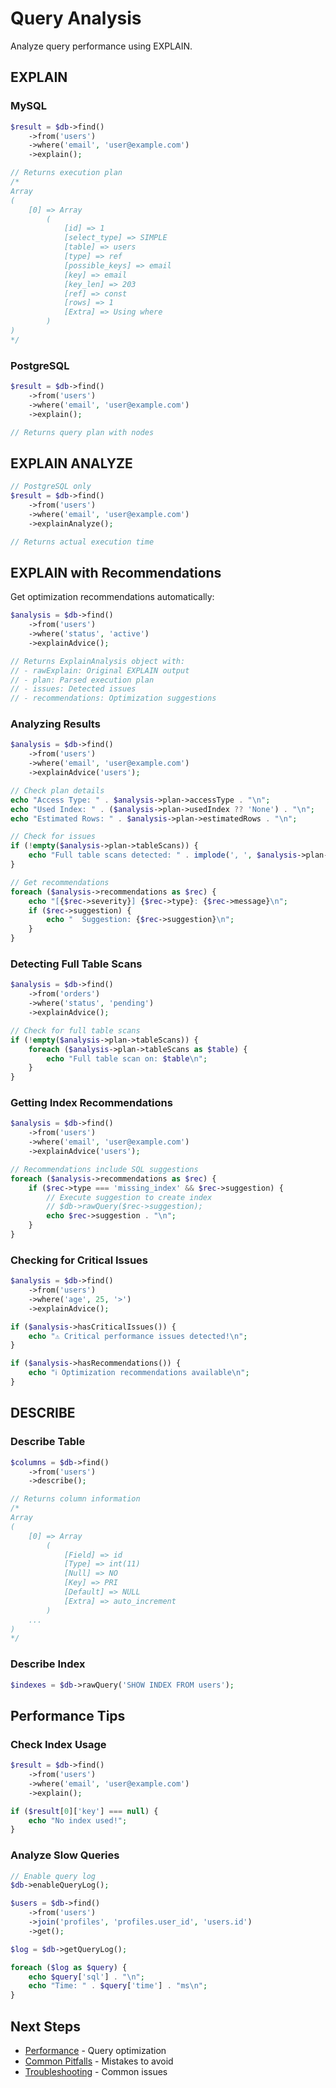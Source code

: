 # Query Analysis

Analyze query performance using EXPLAIN.

## EXPLAIN

### MySQL

```php
$result = $db->find()
    ->from('users')
    ->where('email', 'user@example.com')
    ->explain();

// Returns execution plan
/*
Array
(
    [0] => Array
        (
            [id] => 1
            [select_type] => SIMPLE
            [table] => users
            [type] => ref
            [possible_keys] => email
            [key] => email
            [key_len] => 203
            [ref] => const
            [rows] => 1
            [Extra] => Using where
        )
)
*/
```

### PostgreSQL

```php
$result = $db->find()
    ->from('users')
    ->where('email', 'user@example.com')
    ->explain();

// Returns query plan with nodes
```

## EXPLAIN ANALYZE

```php
// PostgreSQL only
$result = $db->find()
    ->from('users')
    ->where('email', 'user@example.com')
    ->explainAnalyze();

// Returns actual execution time
```

## EXPLAIN with Recommendations

Get optimization recommendations automatically:

```php
$analysis = $db->find()
    ->from('users')
    ->where('status', 'active')
    ->explainAdvice();

// Returns ExplainAnalysis object with:
// - rawExplain: Original EXPLAIN output
// - plan: Parsed execution plan
// - issues: Detected issues
// - recommendations: Optimization suggestions
```

### Analyzing Results

```php
$analysis = $db->find()
    ->from('users')
    ->where('email', 'user@example.com')
    ->explainAdvice('users');

// Check plan details
echo "Access Type: " . $analysis->plan->accessType . "\n";
echo "Used Index: " . ($analysis->plan->usedIndex ?? 'None') . "\n";
echo "Estimated Rows: " . $analysis->plan->estimatedRows . "\n";

// Check for issues
if (!empty($analysis->plan->tableScans)) {
    echo "Full table scans detected: " . implode(', ', $analysis->plan->tableScans) . "\n";
}

// Get recommendations
foreach ($analysis->recommendations as $rec) {
    echo "[{$rec->severity}] {$rec->type}: {$rec->message}\n";
    if ($rec->suggestion) {
        echo "  Suggestion: {$rec->suggestion}\n";
    }
}
```

### Detecting Full Table Scans

```php
$analysis = $db->find()
    ->from('orders')
    ->where('status', 'pending')
    ->explainAdvice();

// Check for full table scans
if (!empty($analysis->plan->tableScans)) {
    foreach ($analysis->plan->tableScans as $table) {
        echo "Full table scan on: $table\n";
    }
}
```

### Getting Index Recommendations

```php
$analysis = $db->find()
    ->from('users')
    ->where('email', 'user@example.com')
    ->explainAdvice('users');

// Recommendations include SQL suggestions
foreach ($analysis->recommendations as $rec) {
    if ($rec->type === 'missing_index' && $rec->suggestion) {
        // Execute suggestion to create index
        // $db->rawQuery($rec->suggestion);
        echo $rec->suggestion . "\n";
    }
}
```

### Checking for Critical Issues

```php
$analysis = $db->find()
    ->from('users')
    ->where('age', 25, '>')
    ->explainAdvice();

if ($analysis->hasCriticalIssues()) {
    echo "⚠ Critical performance issues detected!\n";
}

if ($analysis->hasRecommendations()) {
    echo "ℹ Optimization recommendations available\n";
}
```

## DESCRIBE

### Describe Table

```php
$columns = $db->find()
    ->from('users')
    ->describe();

// Returns column information
/*
Array
(
    [0] => Array
        (
            [Field] => id
            [Type] => int(11)
            [Null] => NO
            [Key] => PRI
            [Default] => NULL
            [Extra] => auto_increment
        )
    ...
)
*/
```

### Describe Index

```php
$indexes = $db->rawQuery('SHOW INDEX FROM users');
```

## Performance Tips

### Check Index Usage

```php
$result = $db->find()
    ->from('users')
    ->where('email', 'user@example.com')
    ->explain();

if ($result[0]['key'] === null) {
    echo "No index used!";
}
```

### Analyze Slow Queries

```php
// Enable query log
$db->enableQueryLog();

$users = $db->find()
    ->from('users')
    ->join('profiles', 'profiles.user_id', 'users.id')
    ->get();

$log = $db->getQueryLog();

foreach ($log as $query) {
    echo $query['sql'] . "\n";
    echo "Time: " . $query['time'] . "ms\n";
}
```

## Next Steps

- [Performance](../08-best-practices/performance.md) - Query optimization
- [Common Pitfalls](../08-best-practices/common-pitfalls.md) - Mistakes to avoid
- [Troubleshooting](../10-cookbook/troubleshooting.md) - Common issues
